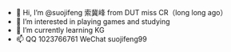 - 👋 Hi, I’m @suojifeng 索冀峰 from DUT miss CR（long long ago）
- 👀 I’m interested in playing games and studying
- 🌱 I’m currently learning KG
- 📫 QQ 1023766761 WeChat suojifeng99

